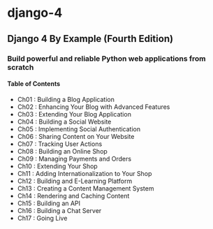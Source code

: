 # django-4


## Django 4 By Example (Fourth Edition)  
### Build powerful and reliable Python web applications from scratch


#### Table of Contents


- Ch01 : Building a Blog Application  
- Ch02 : Enhancing Your Blog with Advanced Features  
- Ch03 : Extending Your Blog Application  
- Ch04 : Building a Social Website  
- Ch05 : Implementing Social Authentication  
- Ch06 : Sharing Content on Your Website  
- Ch07 : Tracking User Actions  
- Ch08 : Building an Online Shop  
- Ch09 : Managing Payments and Orders  
- Ch10 : Extending Your Shop  
- Ch11 : Adding Internationalization to Your Shop  
- Ch12 : Building and E-Learning Platform  
- Ch13 : Creating a Content Management System  
- Ch14 : Rendering and Caching Content  
- Ch15 : Building an API  
- Ch16 : Building a Chat Server  
- Ch17 : Going Live  

